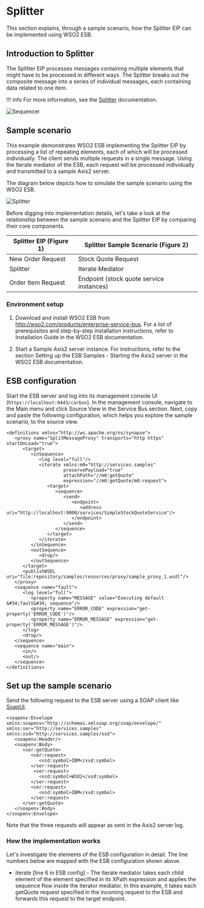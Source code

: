 # Splitter

This section explains, through a sample scenario, how the Splitter EIP can be implemented using WSO2 ESB.

## Introduction to Splitter

The Splitter EIP processes messages containing multiple elements that might have to be processed in different ways. The Splitter breaks out the composite message into a series of individual messages, each containing data related to one item. 

!!! info
    For more information, see the [Splitter](http://www.eaipatterns.com/Sequencer.html) documentation.

![Sequencer]({{base_path}}/assets/img/learn/enterprise-integration-patterns/message-routing/sequencer.gif)

## Sample scenario

This example demonstrates WSO2 ESB implementing the Splitter EIP by processing a list of repeating elements, each of which will be processed individually. The client sends multiple requests in a single message. Using the Iterate mediator of the ESB, each request will be processed individually and transmitted to a sample Axis2 server.

The diagram below depicts how to simulate the sample scenario using the WSO2 ESB.

![Splitter]({{base_path}}/assets/img/learn/enterprise-integration-patterns/message-routing/splitter.png)

Before digging into implementation details, let's take a look at the relationship between the sample scenario and the Splitter EIP by comparing their core components.

| Splitter EIP (Figure 1) | Splitter Sample Scenario (Figure 2)      |
|-------------------------|------------------------------------------|
| New Order Request       | Stock Quote Request                      |
| Splitter                | Iterate Mediator                         |
| Order Item Request      | Endpoint (stock quote service instances) |

### Environment setup

1. Download and install WSO2 ESB from http://wso2.com/products/enterprise-service-bus. For a list of prerequisites and step-by-step installation instructions, refer to Installation Guide in the WSO2 ESB documentation.

2. Start a Sample Axis2 server instance. For instructions, refer to the section Setting up the ESB Samples - Starting the Axis2 server in the WSO2 ESB documentation.

## ESB configuration

Start the ESB server and log into its management console UI (`https://localhost:9443/carbon`). In the management console, navigate to the Main menu and click Source View in the Service Bus section. Next, copy and paste the following configuration, which helps you explore the sample scenario, to the source view.  

```
<definitions xmlns="http://ws.apache.org/ns/synapse">
   <proxy name="SplitMessageProxy" transports="http https" startOnLoad="true">
      <target>
         <inSequence>
            <log level="full"/>
            <iterate xmlns:m0="http://services.samples"
                     preservePayload="true"
                     attachPath="//m0:getQuote"
                     expression="//m0:getQuote/m0:request">
               <target>
                  <sequence>
                     <send>
                        <endpoint>
                           <address uri="http://localhost:9000/services/SimpleStockQuoteService"/>
                        </endpoint>
                     </send>
                  </sequence>
               </target>
            </iterate>
         </inSequence>
         <outSequence>
            <drop/>
         </outSequence>
      </target>
      <publishWSDL uri="file:repository/samples/resources/proxy/sample_proxy_1.wsdl"/>
   </proxy>
   <sequence name="fault">
      <log level="full">
         <property name="MESSAGE" value="Executing default &#34;fault&#34; sequence"/>
         <property name="ERROR_CODE" expression="get-property('ERROR_CODE')"/>
         <property name="ERROR_MESSAGE" expression="get-property('ERROR_MESSAGE')"/>
      </log>
      <drop/>
   </sequence>
   <sequence name="main">
      <in/>
      <out/>
   </sequence>
</definitions>
```

## Set up the sample scenario

Send the following request to the ESB server using a SOAP client like [SoapUI](https://www.soapui.org/).

```
<soapenv:Envelope xmlns:soapenv="http://schemas.xmlsoap.org/soap/envelope/" xmlns:ser="http://services.samples" xmlns:xsd="http://services.samples/xsd">
   <soapenv:Header/>
   <soapenv:Body>
      <ser:getQuote>    
         <ser:request>          
            <xsd:symbol>IBM</xsd:symbol>
         </ser:request>
          <ser:request>           
            <xsd:symbol>WSO2</xsd:symbol>
         </ser:request>
         <ser:request>          
            <xsd:symbol>IBM</xsd:symbol>
         </ser:request>
      </ser:getQuote>
   </soapenv:Body>
</soapenv:Envelope>
```

Note that the three requests will appear as sent in the Axis2 server log.

### How the implementation works

Let's investigate the elements of the ESB configuration in detail. The line numbers below are mapped with the ESB configuration shown above.

- iterate [line 6 in ESB config] - The Iterate mediator takes each child element of the element specified in its XPath expression and applies the sequence flow inside the iterator mediator. In this example, it takes each getQuote request specified in the incoming request to the ESB and forwards this request to the target endpoint. 
